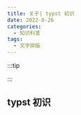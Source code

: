```yaml
---
title: 关于| typst 初识
date: 2022-8-26
categories:
  - 知识科普
tags:
  - 文字排版
---
```


:::tip 

:::

## typst 初识